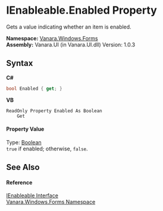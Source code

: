 # IEnableable.Enabled Property 
 

Gets a value indicating whether an item is enabled.

**Namespace:**&nbsp;<a href="c580cf52-4028-70db-28d0-f9b1abc03861">Vanara.Windows.Forms</a><br />**Assembly:**&nbsp;Vanara.UI (in Vanara.UI.dll) Version: 1.0.3

## Syntax

**C#**<br />
``` C#
bool Enabled { get; }
```

**VB**<br />
``` VB
ReadOnly Property Enabled As Boolean
	Get
```


#### Property Value
Type: <a href="http://msdn2.microsoft.com/en-us/library/a28wyd50" target="_blank">Boolean</a><br />`true` if enabled; otherwise, `false`.

## See Also


#### Reference
<a href="ea62b58e-eec8-0e6d-1308-ac39123a6716">IEnableable Interface</a><br /><a href="c580cf52-4028-70db-28d0-f9b1abc03861">Vanara.Windows.Forms Namespace</a><br />